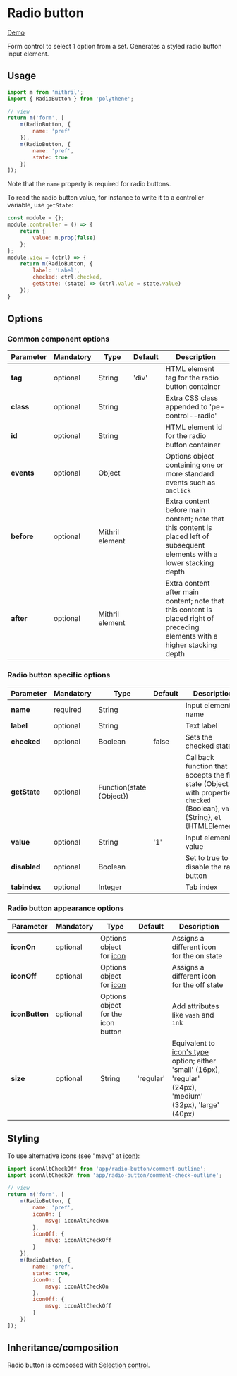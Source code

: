 # Radio button

<a class="btn-demo" href="http://arthurclemens.github.io/Polythene-examples/index.html#/radio-button">Demo</a>

Form control to select 1 option from a set. Generates a styled radio button input element.


## Usage

~~~javascript
import m from 'mithril';
import { RadioButton } from 'polythene';

// view
return m('form', [
    m(RadioButton, {
        name: 'pref'
    }),
    m(RadioButton, {
        name: 'pref',
        state: true
    })
]);
~~~

Note that the `name` property is required for radio buttons.

To read the radio button value, for instance to write it to a controller variable, use `getState`:

~~~javascript
const module = {};
module.controller = () => {
    return {
        value: m.prop(false)
    };
};
module.view = (ctrl) => {
    return m(RadioButton, {
        label: 'Label',
        checked: ctrl.checked,
        getState: (state) => (ctrl.value = state.value)
    });
}
~~~


## Options

### Common component options

| **Parameter** |  **Mandatory** | **Type** | **Default** | **Description** |
| ------------- | -------------- | -------- | ----------- | --------------- |
| **tag** | optional | String | 'div' | HTML element tag for the radio button container |
| **class** | optional | String |  | Extra CSS class appended to 'pe-control--radio' |
| **id** | optional | String | | HTML element id for the radio button container |
| **events** | optional | Object | | Options object containing one or more standard events such as `onclick` |
| **before** | optional | Mithril element | | Extra content before main content; note that this content is placed left of subsequent elements with a lower stacking depth |
| **after** | optional | Mithril element | | Extra content after main content; note that this content is placed right of preceding elements with a higher stacking depth |

### Radio button specific options

| **Parameter** |  **Mandatory** | **Type** | **Default** | **Description** |
| ------------- | -------------- | -------- | ----------- | --------------- |
| **name** | required | String | | Input element name |
| **label** | optional | String | | Text label |
| **checked** | optional | Boolean | false | Sets the checked state |
| **getState**  | optional | Function(state {Object}) | | Callback function that accepts the field state (Object with properties `checked` {Boolean}, `value` {String}, `el` {HTMLElement}) |
| **value** | optional | String | '1' | Input element value |
| **disabled** | optional | Boolean |  | Set to true to disable the radio button |
| **tabindex** | optional | Integer | | Tab index |

### Radio button appearance options

| **Parameter** |  **Mandatory** | **Type** | **Default** | **Description** |
| ------------- | -------------- | -------- | ----------- | --------------- |
| **iconOn** | optional | Options object for [icon](#icon) | | Assigns a different icon for the on state |
| **iconOff** | optional | Options object for [icon](#icon) | | Assigns a different icon for the off state |
| **iconButton** | optional | Options object for the icon button | | Add attributes like `wash` and `ink` |
| **size** | optional | String | 'regular' | Equivalent to [icon's type](#icon) option; either 'small' (16px), 'regular' (24px), 'medium' (32px), 'large' (40px) |


## Styling

To use alternative icons (see "msvg" at [icon](#icon)):

~~~javascript
import iconAltCheckOff from 'app/radio-button/comment-outline';
import iconAltCheckOn from 'app/radio-button/comment-check-outline';

// view
return m('form', [
    m(RadioButton, {
        name: 'pref',
        iconOn: {
            msvg: iconAltCheckOn
        },
        iconOff: {
            msvg: iconAltCheckOff
        }
    }),
    m(RadioButton, {
        name: 'pref',
        state: true,
        iconOn: {
            msvg: iconAltCheckOn
        },
        iconOff: {
            msvg: iconAltCheckOff
        }
    })
]);
~~~


## Inheritance/composition

Radio button is composed with [Selection control](#selection-control).
